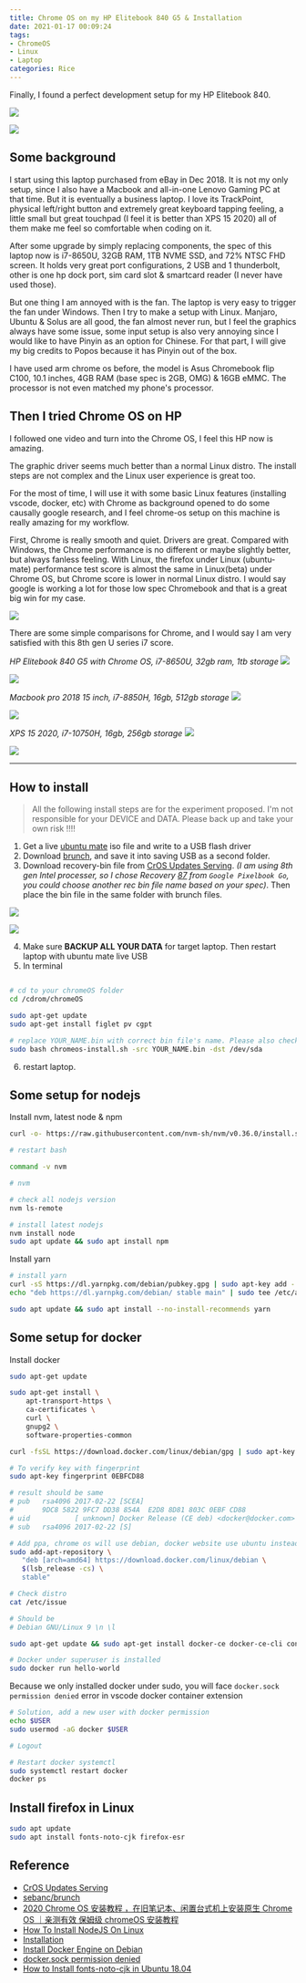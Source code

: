 ```yaml
---
title: Chrome OS on my HP Elitebook 840 G5 & Installation
date: 2021-01-17 00:09:24
tags:
- ChromeOS
- Linux
- Laptop
categories: Rice
---
```


Finally, I found a perfect development setup for my HP Elitebook 840. 

![](https://i.imgur.com/BvJM8pI.jpg)

![](https://i.imgur.com/m12PVH2.jpg)

## Some background

I start using this laptop purchased from eBay in Dec 2018. It is not my only setup, since I also have a Macbook and all-in-one Lenovo Gaming PC at that time. But it is eventually a business laptop. I love its TrackPoint, physical left/right button and extremely great keyboard tapping feeling, a little small but great touchpad (I feel it is better than XPS 15 2020) all of them make me feel so comfortable when coding on it. 

After some upgrade by simply replacing components, the spec of this laptop now is i7-8650U, 32GB RAM, 1TB NVME SSD, and 72% NTSC FHD screen. It holds very great port configurations, 2 USB and 1 thunderbolt, other is one hp dock port, sim card slot & smartcard reader (I never have used those).

But one thing I am annoyed with is the fan. The laptop is very easy to trigger the fan under Windows. Then I try to make a setup with Linux. Manjaro, Ubuntu & Solus are all good, the fan almost never run, but I feel the graphics always have some issue, some input setup is also very annoying since I would like to have Pinyin as an option for Chinese. For that part, I will give my big credits to Popos because it has Pinyin out of the box.

I have used arm chrome os before, the model is Asus Chromebook flip C100, 10.1 inches, 4GB RAM (base spec is 2GB, OMG) & 16GB eMMC. The processor is not even matched my phone's processor.

## Then I tried Chrome OS on HP

I followed one video and turn into the Chrome OS, I feel this HP now is amazing.

The graphic driver seems much better than a normal Linux distro. The install steps are not complex and the Linux user experience is great too.

For the most of time, I will use it with some basic Linux features (installing vscode, docker, etc) with Chrome as background opened to do some causally google research, and I feel chrome-os setup on this machine is really amazing for my workflow. 

First, Chrome is really smooth and quiet. Drivers are great. Compared with Windows, the Chrome performance is no different or maybe slightly better, but always fanless feeling. With Linux, the firefox under Linux (ubuntu-mate) performance test score is almost the same in Linux(beta) under Chrome OS, but Chrome score is lower in normal Linux distro. I would say google is working a lot for those low spec Chromebook and that is a great big win for my case.

![](https://i.imgur.com/btqycUT.png)


There are some simple comparisons for Chrome, and I would say I am very satisfied with this 8th gen U series i7 score.

_HP Elitebook 840 G5 with Chrome OS, i7-8650U, 32gb ram, 1tb storage_
![](https://i.imgur.com/LijsYoO.png)

![](https://i.imgur.com/JqD90Vh.png)

_Macbook pro 2018 15 inch, i7-8850H, 16gb, 512gb storage_
![](https://i.imgur.com/5dfiidd.png)

![](https://i.imgur.com/ALKwHcF.jpg)

_XPS 15 2020, i7-10750H, 16gb, 256gb storage_
![](https://i.imgur.com/Wc0irWI.png)

![](https://i.imgur.com/CjjTjzr.png)

---

## How to install

> All the following install steps are for the experiment proposed. I'm not responsible for your DEVICE and DATA. Please back up and take your own risk !!!! 


1. Get a live [ubuntu mate](https://ubuntu-mate.org/) iso file and write to a USB flash driver
2. Download [brunch](https://github.com/sebanc/brunch/releases), and save it into saving USB as a second folder.
3. Download recovery-bin file from [CrOS Updates Serving](https://cros-updates-serving.appspot.com/). _(I am using 8th gen Intel processer, so I chose Recovery [87](https://dl.google.com/dl/edgedl/chromeos/recovery/chromeos_13505.73.0_atlas_recovery_stable-channel_mp.bin.zip) from `Google Pixelbook Go`, you could choose another rec bin file name based on your spec)_. Then place the bin file in the same folder with brunch files.

![](https://i.imgur.com/S8xFgLc.png)

![](https://i.imgur.com/cjuKvBR.png)

4. Make sure __BACKUP ALL YOUR DATA__ for target laptop. Then restart laptop with ubuntu mate live USB
5. In terminal

```bash

# cd to your chromeOS folder
cd /cdrom/chromeOS

sudo apt-get update
sudo apt-get install figlet pv cgpt

# replace YOUR_NAME.bin with correct bin file's name. Please also check your disk name. For my HP installation, the ssd is named as `/dev/nvme0n1`. You could check it under disk software.
sudo bash chromeos-install.sh -src YOUR_NAME.bin -dst /dev/sda
```

6. restart laptop.

## Some setup for nodejs

Install nvm, latest node & npm

```bash
curl -o- https://raw.githubusercontent.com/nvm-sh/nvm/v0.36.0/install.sh | bash

# restart bash

command -v nvm

# nvm

# check all nodejs version
nvm ls-remote

# install latest nodejs
nvm install node
sudo apt update && sudo apt install npm
```

Install yarn

```bash
# install yarn
curl -sS https://dl.yarnpkg.com/debian/pubkey.gpg | sudo apt-key add -
echo "deb https://dl.yarnpkg.com/debian/ stable main" | sudo tee /etc/apt/sources.list.d/yarn.list

sudo apt update && sudo apt install --no-install-recommends yarn
```

## Some setup for docker

Install docker

```bash
sudo apt-get update

sudo apt-get install \
    apt-transport-https \
    ca-certificates \
    curl \
    gnupg2 \
    software-properties-common

curl -fsSL https://download.docker.com/linux/debian/gpg | sudo apt-key add -

# To verify key with fingerprint
sudo apt-key fingerprint 0EBFCD88

# result should be same
# pub   rsa4096 2017-02-22 [SCEA]
#       9DC8 5822 9FC7 DD38 854A  E2D8 8D81 803C 0EBF CD88
# uid           [ unknown] Docker Release (CE deb) <docker@docker.com>
# sub   rsa4096 2017-02-22 [S]

# Add ppa, chrome os will use debian, docker website use ubuntu instead
sudo add-apt-repository \
   "deb [arch=amd64] https://download.docker.com/linux/debian \
   $(lsb_release -cs) \
   stable"

# Check distro
cat /etc/issue

# Should be
# Debian GNU/Linux 9 \n \l

sudo apt-get update && sudo apt-get install docker-ce docker-ce-cli containerd.io

# Docker under superuser is installed
sudo docker run hello-world
```

Because we only installed docker under sudo, you will face `docker.sock permission denied` error in vscode docker container extension

```bash
# Solution, add a new user with docker permission
echo $USER
sudo usermod -aG docker $USER

# Logout

# Restart docker systemctl
sudo systemctl restart docker
docker ps
```

## Install firefox in Linux
```bash
sudo apt update
sudo apt install fonts-noto-cjk firefox-esr
```

## Reference
- [CrOS Updates Serving](https://cros-updates-serving.appspot.com/)
- [sebanc/brunch](https://github.com/sebanc/brunch)
- [2020 Chrome OS 安装教程 ，在旧笔记本、闲置台式机上安装原生 Chrome OS ｜亲测有效 保姆级 chromeOS 安装教程](https://www.youtube.com/watch?v=HGH96fXk4p0&t=1s)
- [How To Install NodeJS On Linux](https://ostechnix.com/install-node-js-linux/)
- [Installation](https://classic.yarnpkg.com/en/docs/install/#debian-stable)
- [Install Docker Engine on Debian](https://docs.docker.com/engine/install/debian/)
- [docker.sock permission denied](https://stackoverflow.com/questions/48568172/docker-sock-permission-denied)
- [How to Install fonts-noto-cjk in Ubuntu 18.04](https://www.howtoinstall.me/ubuntu/18-04/fonts-noto-cjk/)